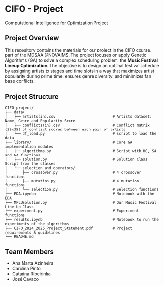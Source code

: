 # CIFO - Project
Computational Intelligence for Optimization Project

## Project Overview
This repository contains the materials for our project in the CIFO course, part of the MDSAA @NOVAIMS. The project focuses on apply Genetic Algorithms (GA) to solve a complex scheduling problem: the **Music Festival Lineup Optimization**. The objective is to design an optimal festival schedule by assigning artists to stages and time slots in a way that maximizes artist popularity during prime time, ensures genre diversity, and minimizes fan base conflicts.

## Project Structure

```text
CIFO-project/
├── data/
│   ├── artists(in).csv                          # Artists dataset: Name, Genre and Popularity Score
│   ├── conflicts(in).csv                        # Conflict matrix (35x35) of conflict scores between each pair of artists
│   └── df_load.py                               # script to load the data
├── library/                                     # Core GA implementation modules
│   ├── algorithms.py                            # Script with HC, SA and GA functions
│   ├── solution.py                              # Solution Class Script from the classes
│   └── selection_and_operators/
│       ├── crossover.py                         # 4 crossover functions
│       ├── mutation.py                          # 4 mutation functions
│       └── selection.py                         # Selection functions
├── EDA.ipynbn                                   # Notebook with the EDA
├── MFLUSolution.py                              # Our Music Festival Line Up Class
├── experiment.py                                # Experiment functions
├── results.ipynb                                # Notebook to run the experiments of the algorithms
├── CIFO_2024_2025_Project_Statement.pdf         # Project requirements & guidelines
└── README.md
```

## Team Members
- Ana Marta Azinheira
- Carolina Pinto
- Catarina Ribeirinha
- José Cavaco

